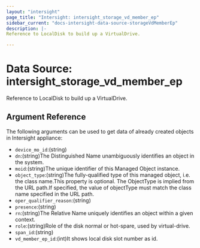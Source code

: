 ```yaml
---
layout: "intersight"
page_title: "Intersight: intersight_storage_vd_member_ep"
sidebar_current: "docs-intersight-data-source-storageVdMemberEp"
description: |-
Reference to LocalDisk to build up a VirtualDrive.

---
```


# Data Source: intersight_storage_vd_member_ep
Reference to LocalDisk to build up a VirtualDrive.

## Argument Reference
The following arguments can be used to get data of already created objects in Intersight appliance:
* `device_mo_id`:(string)
* `dn`:(string)The Distinguished Name unambiguously identifies an object in the system.
* `moid`:(string)The unique identifier of this Managed Object instance.
* `object_type`:(string)The fully-qualified type of this managed object, i.e. the class name.This property is optional. The ObjectType is implied from the URL path.If specified, the value of objectType must match the class name specified in the URL path.
* `oper_qualifier_reason`:(string)
* `presence`:(string)
* `rn`:(string)The Relative Name uniquely identifies an object within a given context.
* `role`:(string)Role of the disk normal or hot-spare, used by virtual-drive.
* `span_id`:(string)
* `vd_member_ep_id`:(int)It shows local disk slot number as id.
